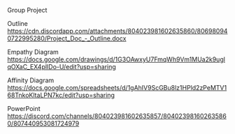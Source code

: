 Group Project

Outline
https://cdn.discordapp.com/attachments/804023981602635860/806980940722995280/Project_Doc_-_Outline.docx

Empathy Diagram
https://docs.google.com/drawings/d/1G3OAwxyU7FmqWh9Vm1MUa2k9uglqOXaC_EX4plIDo-U/edit?usp=sharing


Affinity Diagram
https://docs.google.com/spreadsheets/d/1gAhIV9ScGBu8lz1HPld2zPeMTV168TnkoKltaLPN7kc/edit?usp=sharing

PowerPoint
https://discord.com/channels/804023981602635857/804023981602635860/807440953081724979
